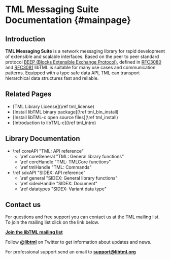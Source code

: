 # TML Messaging Suite Documentation {#mainpage} 

## Introduction 

**TML Messaging Suite** is a network messaging library for rapid development of extensible and scalable interfaces. Based on the peer to peer standard protocol [BEEP (Blocks Extensible Exchange Protocol)](http://www.beepcore.org), defined in [RFC3080](https://tools.ietf.org/html/rfc3080) and [RFC3081](https://tools.ietf.org/html/rfc3081) libTML is suitable for many use cases and communication patterns. Equipped with a type safe data API, TML can transport hierarchical data structures fast and reliable.

## Related Pages ##

  - [TML Library License](\ref tml_license)
  - [Install libTML binary package](\ref tml_bin_install)
  - [Install libTML-c open source files](\ref tml_install)
  - [Introduction to libTML-c](\ref tml_intro)


## Library Documentation 

  - \ref coreAPI "TML: API reference"
  	- \ref coreGeneral "TML: General library functions"
  	- \ref coreHandle "TML: TMLCore functions"
  	- \ref tmlHandle "TML: Commands"
  - \ref sdxAPI "SIDEX: API reference"
  	- \ref general "SIDEX: General library functions"
  	- \ref sidexHandle "SIDEX: Document"
  	- \ref datatypes "SIDEX: Variant data type"

## Contact us 

For questions and free support you can contact us at the TML mailing list. 
To join the mailing list click on the link below.

[<b>Join the libTML mailing list</b>](https://groups.google.com/forum/#!forum/libtml/join "Join <b>libtml<b> mailing list")

Follow [<b>\@libtml</b>](https://twitter.com/libtml) on Twitter to get information about updates and news.

For professional support send an email 
to [<b>support@libtml.org</b>](mailto:support@libtml.org "libTML professionel support")
